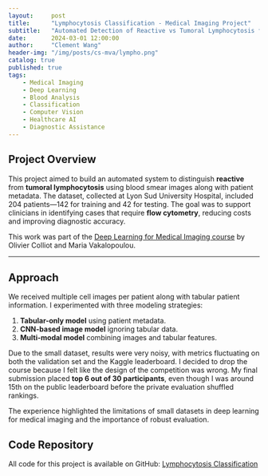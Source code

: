 ```yaml
---
layout:     post
title:      "Lymphocytosis Classification - Medical Imaging Project"
subtitle:   "Automated Detection of Reactive vs Tumoral Lymphocytosis from Blood Smears"
date:       2024-03-01 12:00:00
author:     "Clement Wang"
header-img: "/img/posts/cs-mva/lympho.png"
catalog: true
published: true
tags:
    - Medical Imaging
    - Deep Learning
    - Blood Analysis
    - Classification
    - Computer Vision
    - Healthcare AI
    - Diagnostic Assistance
---
```


## Project Overview

This project aimed to build an automated system to distinguish **reactive** from **tumoral lymphocytosis** using blood smear images along with patient metadata. The dataset, collected at Lyon Sud University Hospital, included 204 patients—142 for training and 42 for testing. The goal was to support clinicians in identifying cases that require **flow cytometry**, reducing costs and improving diagnostic accuracy.

This work was part of the [Deep Learning for Medical Imaging course](https://www.aramislab.fr/teaching/DLMI-2020-2021/) by Olivier Colliot and Maria Vakalopoulou.

---

## Approach

We received multiple cell images per patient along with tabular patient information. I experimented with three modeling strategies:

1. **Tabular-only model** using patient metadata.  
2. **CNN-based image model** ignoring tabular data.  
3. **Multi-modal model** combining images and tabular features.

Due to the small dataset, results were very noisy, with metrics fluctuating on both the validation set and the Kaggle leaderboard. I decided to drop the course because I felt like the design of the competition was wrong. My final submission placed **top 6 out of 30 participants**, even though I was around 15th on the public leaderboard before the private evaluation shuffled rankings.

The experience highlighted the limitations of small datasets in deep learning for medical imaging and the importance of robust evaluation.

## Code Repository

All code for this project is available on GitHub: [Lymphocytosis Classification](https://github.com/clementw168/Lymphocytosis-classification)
